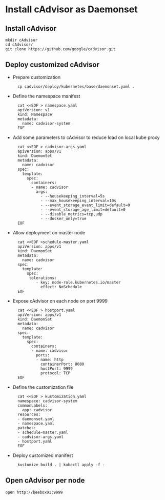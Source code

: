 
# Install cAdvisor as Daemonset

## Install cAdvisor

    mkdir cAdvisor
    cd cAdvisor/
    git clone https://github.com/google/cadvisor.git
    

## Deploy customized cAdvisor

- Prepare customization

        cp cadvisor/deploy/kubernetes/base/daemonset.yaml .

- Define the namespace manifest

        cat <<EOF > namespace.yaml
        apiVersion: v1
        kind: Namespace
        metadata:
          name: cadvisor-system
        EOF

- Add some parameters to cAdvisor to reduce load on local kube proxy

        cat <<EOF > cadvisor-args.yaml
        apiVersion: apps/v1
        kind: DaemonSet
        metadata:
          name: cadvisor
        spec:
          template:
            spec:
              containers:
              - name: cadvisor
                args:
                  - --housekeeping_interval=5s
                  - --max_housekeeping_interval=10s
                  - --event_storage_event_limit=default=0
                  - --event_storage_age_limit=default=0
                  - --disable_metrics=tcp,udp
                  - --docker_only=true
        EOF

- Allow deployment on master node

        cat <<EOF >schedule-master.yaml
        apiVersion: apps/v1
        kind: DaemonSet
        metadata:
          name: cadvisor
        spec:
          template:
            spec:
             tolerations:
                - key: node-role.kubernetes.io/master
                  effect: NoSchedule
        EOF


- Expose cAdvisor on each node on port 9999

        cat <<EOF > hostport.yaml
        apiVersion: apps/v1
        kind: DaemonSet
        metadata:
          name: cadvisor
        spec:
          template:
            spec:
              containers:
              - name: cadvisor
                ports:
                - name: http
                  containerPort: 8080
                  hostPort: 9999
                  protocol: TCP
        EOF

- Define the customization file

        cat <<EOF > kustomization.yaml
        namespace: cadvisor-system
        commonLabels:
          app: cadvisor
        resources:
        - daemonset.yaml
        - namespace.yaml
        patches:
        - schedule-master.yaml
        - cadvisor-args.yaml
        - hostport.yaml
        EOF

- Deploy customized manifest

        kustomize build . | kubectl apply -f -


## Open cAdvisor per node

    open http://beebox01:9999
